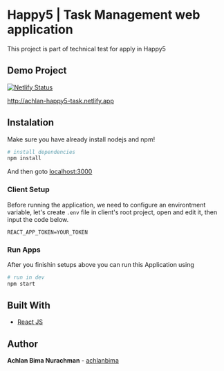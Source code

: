 # Happy5 | Task Management web application

This project is part of technical test for apply in Happy5

## Demo Project

[![Netlify Status](https://api.netlify.com/api/v1/badges/d9573829-a4b3-4509-9477-1538115e97c1/deploy-status)](https://app.netlify.com/sites/achlan-happy5-task/deploys) 

http://achlan-happy5-task.netlify.app



## Instalation

Make sure you have already install nodejs and npm!

```bash
# install dependencies
npm install
```

And then goto [localhost:3000](localhost:3000)

### Client Setup

Before running the application, we need to configure an environtment variable, let's create `.env` file in client's root project, open and edit it, then input the code below.

```
REACT_APP_TOKEN=YOUR_TOKEN
```

### Run Apps

After you finishin setups above you can run this Application using

```bash
# run in dev
npm start
```

## Built With

- [React JS](https://reactjs.org/)

## Author

**Achlan Bima Nurachman** - [achlanbima](https://github.com/achlanbima)
